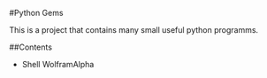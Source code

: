 #Python Gems

This is a project that contains many small useful python programms.

##Contents

* Shell WolframAlpha